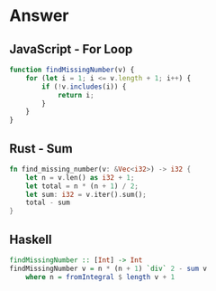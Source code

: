 # Answer

## JavaScript - For Loop

```javascript
function findMissingNumber(v) {
    for (let i = 1; i <= v.length + 1; i++) {
        if (!v.includes(i)) {
            return i;
        }
    }
}
```

## Rust - Sum

```rust
fn find_missing_number(v: &Vec<i32>) -> i32 {
    let n = v.len() as i32 + 1;
    let total = n * (n + 1) / 2;
    let sum: i32 = v.iter().sum();
    total - sum
}
```

## Haskell

```haskell
findMissingNumber :: [Int] -> Int
findMissingNumber v = n * (n + 1) `div` 2 - sum v
    where n = fromIntegral $ length v + 1
```

